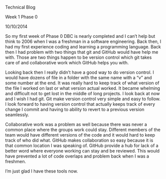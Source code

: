 Technical Blog

Week 1 Phase 0

10/10/2014

So my first week of Phase 0 DBC is nearly completed and I can’t help but think to 2006 when I was a freshman in a software engineering. Back then, I had my first experience coding and learning a programming language. Back then I had problem with two things that git and GitHub would have help me with. Those are two things happen to be version control which git takes care of and collaborative work which GitHub helps you with. 

Looking back then I really didn’t have a good way to do version control. I would have dozens of file in a folder with the same 
name with a “v” and some number at the end. It was really hard to keep track of what version of the file I worked on last or what 
version actual worked. It became whelming and difficult not to get lost in the middle of long projects. I look back at now and I 
wish I had git. Git make version control very simple and easy to follow. I look forward to having version control that actually 
keeps track of every change I commit and having to ability to revert to a previous version seamlessly.
 
Collaborative work was a problem as well because there was never a common place where the groups work could stay. Different 
members of the team would have different versions of the code and it would hard to keep track of who did what. GitHub makes 
collaboration so easy because it is that common location I was speaking of.  GitHub provide a hub for lack of a better word where 
everyone working can stay and be reviewed. This would have prevented a lot of code overlaps and problem back when I was a 
freshmen.

I’m just glad I have these tools now. 

